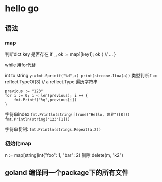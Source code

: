 # hello go

## 语法

### map

判断dict key 是否存在
if _, ok := map1[key1]; ok {
// ...
}

while  用for代替

int to string 	`y:=fmt.Sprintf("%d",x) print(strconv.Itoa(a))`
类型判断  t := reflect.TypeOf(3) // a reflect.Type
遍历字符串
```
previous := "123"
for i := 0; i < len(previous); i ++ {
	fmt.Printf("%q",previous[i])
}
```

字符串index
 `fmt.Println(string([]rune("Hello, 世界")[8]))`
`fmt.Println(string("123"[1]))`

字符串复制:
`fmt.Println(strings.Repeat(a,2))`

### 初始化map

n := map[string]int{"foo": 1, "bar": 2}
删除
delete(m, "k2")

## goland 编译同一个package下的所有文件
